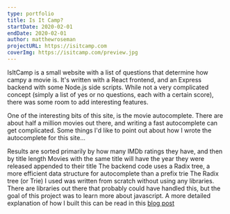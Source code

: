 ```yaml
---
type: portfolio
title: Is It Camp?
startDate: 2020-02-01
endDate: 2020-02-01
author: matthewroseman
projectURL: https://isitcamp.com
coverImg: https://isitcamp.com/preview.jpg
---
```


IsItCamp is a small website with a list of questions that determine how campy a movie is. It's written with a React frontend, and an Express backend with some Node.js side scripts. While not a very complicated concept (simply a list of yes or no questions, each with a certain score), there was some room to add interesting features.

One of the interesting bits of this site, is the movie autocomplete. There are about half a million movies out there, and writing a fast autocomplete can get complicated. Some things I'd like to point out about how I wrote the autocomplete for this site...

Results are sorted primarily by how many IMDb ratings they have, and then by title length
Movies with the same title will have the year they were released appended to their title
The backend code uses a Radix tree, a more efficient data structure for autocomplete than a prefix trie
The Radix tree (or Trie) I used was written from scratch without using any libraries. There are libraries out there that probably could have handled this, but the goal of this project was to learn more about javascript. A more detailed explanation of how I built this can be read in this [blog post](/blog/autocomplete-radix-tree)
